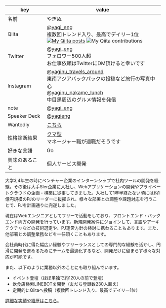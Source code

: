 |  key  |  value  |
| ---- | ---- |
|  名前  |  やぎぬ  |
|  Qiita  |  [@yagi_eng](https://qiita.com/yagi_eng)<br>複数回トレンド入り、最高でデイリー1位<br>[![My Qiita posts](https://qiita-badge.apiapi.app/s/yagi_eng/posts.svg)](http://qiita.com/yagi_eng) ![My Qiita contributions](https://qiita-badge.apiapi.app/s/yagi_eng/contributions.svg)  |
|  Twitter  |  [@yagi_eng](https://twitter.com/yagi_eng) <br>フォロワー500人超<br>お仕事依頼はTwitterにDM頂けると幸いです  |
|  Instagram  |  [@yaginu_travels_around](https://www.instagram.com/yaginu_travels_around/) <br>東南アジアバックパックの投稿など旅行の写真中心 <br>[@yaginu_nakame_lunch](https://www.instagram.com/yaginu_nakame_lunch/) <br>中目黒周辺のグルメ情報を発信  |
|  note  |  [@yagi_eng](https://note.com/yagi_eng) |
|  Speaker Deck  |  [@yagieng](https://speakerdeck.com/yagieng) |
|  Wantedly  |  [こちら](https://www.wantedly.com/users/135658076)  |
|  性格診断結果  |  [クマ型](https://16test.uranaino.net/udata/cINlVQHf3OkU6jlTtw7j ) <br>マネージャー職が適職だそうです  |
|  好きな言語  |  Go  |
|  興味のあること  |  個人サービス開発  |

大学3,4年生の時にベンチャー企業のインターンシップで社内ツールの開発を経験。その後は大手SIer企業に入社し、Webアプリケーションの開発やプライベートクラウドの企画・構築に従事してきました。入社して1年半経たない頃には約1億円規模のPJのリーダーに抜擢され、様々な部署との調整や課題対応を行うことで、PJを計画通りに完遂しました。

現在はWebエンジニアとしてフリーで活動をしており、フロントエンド・バックエンド両方の開発を行っています。新規開発案件にジョインして、言語やアーキテクチャなどの技術選定や、PJ運営方針の検討に携わることもあります。また、他部署との調整業務などを一任頂くこともあります。

会社員時代に得た幅広い経験やフリーランスとしての専門的な経験を活かし、円滑に開発を進めるためにチームを最適化するなど、開発だけに留まらず様々な対応が可能です。

また、以下のように業務以外のことにも取り組んでいます。

- イベント登壇（ほぼ単独で約120人の前で登壇）
- 飲食店検索LINEBOTを開発（友だち登録数230人超え）
- 定期的にQiitaへ投稿（複数回トレンド入り、最高でデイリー1位）

[詳細な実績や経歴はこちら](https://github.com/yagi-eng/yagi-eng/blob/master/detail/README.md)。
